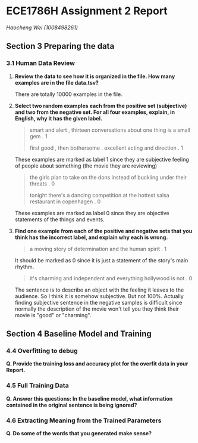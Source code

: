 # ECE1786H Assignment 2 Report

*Haocheng Wei (1008498261)*



## Section 3 Preparing the data

### 3.1 Human Data Review

1. **Review the data to see how it is organized in the file. How many examples are in the file data.tsv?**

    There are totally 10000 examples in the file.

2. **Select two random examples each from the positive set (subjective) and two from the negative set. For all four examples, explain, in English, why it has the given label.** 

    > smart and alert , thirteen conversations about one thing is a small gem . 	1
    >
    > first good , then bothersome . excellent acting and direction . 	1
    >

    These examples are marked as label 1 since they are subjective feeling of people about something (the movie they are reviewing)

    > the girls plan to take on the dons instead of buckling under their threats . 	0
    >
    > tonight there's a dancing competition at the hottest salsa restaurant in copenhagen . 	0
    >

    These examples are marked as label 0 since they are objective statements of the things and events.

3. **Find one example from each of the positive and negative sets that you think has the incorrect label, and explain why each is wrong.**

     > a moving story of determination and the human spirit . 	1
     >
     
     It should be marked as 0 since it is just a statement of the story's main rhythm.
     

     > it's charming and independent and everything hollywood is not . 	0
     >
     
     The sentence is to describe an object with the feeling it leaves to the audience. So I think it is somehow subjective. But not 100%. Actually finding subjective sentence in the negative samples is difficult since normally the description of the movie won't tell you they think their movie is "good" or "charming".


## Section 4 Baseline Model and Training

### 4.4 Overfitting to debug

**Q. Provide the training loss and accuracy plot for the overfit data in your Report.**

### 4.5 Full Training Data

**Q. Answer this questions: In the baseline model, what information contained in the original sentence is being ignored?**

### 4.6 Extracting Meaning from the Trained Parameters

**Q. Do some of the words that you generated make sense?**